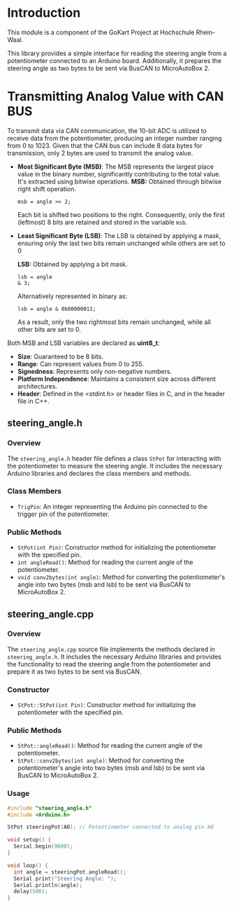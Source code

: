 # Introduction
This module is a component of the GoKart Project at Hochschule Rhein-Waal.

This library provides a simple interface for reading the steering angle from a potentiometer connected to an Arduino board. Additionally, it prepares the steering angle as two bytes to be sent via BusCAN to MicroAutoBox 2.

# Transmitting Analog Value with CAN BUS
To transmit data via CAN communication, the 10-bit ADC is utilized to receive data from the potentiometer, producing an integer number ranging from 0 to 1023. Given that the CAN bus can include 8 data bytes for transmission, only 2 bytes are used to transmit the analog value.


- **Most Significant Byte (MSB)**:
    The MSB represents the largest place value in the binary number, significantly contributing to the total value. It's extracted using bitwise operations.
  <b>MSB:</b> Obtained through bitwise right shift operation.
  <p><code>msb = angle >> 2;</code></p>
  <p>Each bit is shifted two positions to the right. Consequently, only the first (leftmost) 8 bits are retained and stored in the variable <code>msb</code>.</p>
  
- **Least Significant Byte (LSB)**:
    The LSB is obtained by applying a mask, ensuring only the last two bits remain unchanged while others are set to 0
  
  <b>LSB:</b> Obtained by applying a bit mask.
      <p><code>lsb = angle & 3;</code></p>
  Alternatively represented in binary as: 
     <p><code>lsb = angle & 0b00000011;</code></p>
  <p>As a result, only the two rightmost bits remain unchanged, while all other bits are set to 0.</

  
Both MSB and LSB variables are declared as **uint8_t**:
- **Size**: Guaranteed to be 8 bits.
- **Range**: Can represent values from 0 to 255.
- **Signedness**: Represents only non-negative numbers.
- **Platform Independence**: Maintains a consistent size across different architectures.
- **Header**: Defined in the <stdint.h> or <cstdint> header files in C, and in the <cstdint> header file in C++.

## steering_angle.h

### Overview
The `steering_angle.h` header file defines a class `StPot` for interacting with the potentiometer to measure the steering angle. It includes the necessary Arduino libraries and declares the class members and methods.


### Class Members
- `TrigPin`: An integer representing the Arduino pin connected to the trigger pin of the potentiometer.

### Public Methods
- `StPot(int Pin)`: Constructor method for initializing the potentiometer with the specified pin.
- `int angleRead()`: Method for reading the current angle of the potentiometer.
- `void conv2bytes(int angle)`: Method for converting the potentiometer's angle into two bytes (msb and lsb) to be sent via BusCAN to MicroAutoBox 2.

## steering_angle.cpp

### Overview
The `steering_angle.cpp` source file implements the methods declared in `steering_angle.h`. It includes the necessary Arduino libraries and provides the functionality to read the steering angle from the potentiometer and prepare it as two bytes to be sent via BusCAN.

### Constructor
- `StPot::StPot(int Pin)`: Constructor method for initializing the potentiometer with the specified pin.

### Public Methods
- `StPot::angleRead()`: Method for reading the current angle of the potentiometer.
- `StPot::conv2bytes(int angle)`: Method for converting the potentiometer's angle into two bytes (msb and lsb) to be sent via BusCAN to MicroAutoBox 2.

### Usage

```cpp
#include "steering_angle.h"
#include <Arduino.h>

StPot steeringPot(A0); // Potentiometer connected to analog pin A0

void setup() {
  Serial.begin(9600);
}

void loop() {
  int angle = steeringPot.angleRead();
  Serial.print("Steering Angle: ");
  Serial.println(angle);
  delay(500);
}
